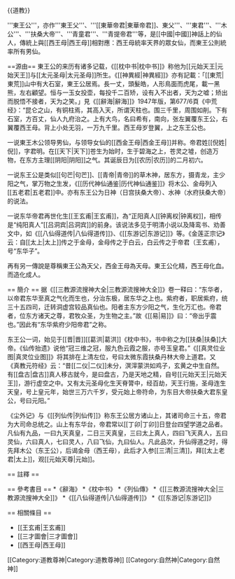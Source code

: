{{道教}}

'''東王公'''，亦作'''東王父'''、'''[[東華帝君|東華帝君]]、東父'''、'''東君'''、'''木公'''、'''扶桑大帝'''、'''青童君'''、'''青提帝君'''等，是[[中國|中國]]神話上的仙人，傳統上與[[西王母|西王母]]相對應：西王母統率天界的眾女仙，而東王公則統率所有男仙。

==源由==
東王公的来历有诸多记载，《[[枕中书|枕中书]]》称他为[[元始天王|元始天王]]与[[太元圣母|太元圣母]]所生。《[[神異經|神異經]]》亦有記載：「[[東荒|東荒]]山中有大石室，東王公居焉。長一丈，頭髮皓，人形鳥面而虎尾，載一黑熊，左右顧望。恒与一玉女投壶，每投千二百矫，设有入不出者，天为之嘘；矫出而脱悟不接者，天为之笑。」<ref>見《[[辭海|辭海]]》1947年版，第677/6頁</ref>《中荒经》：“昆仑之山，有铜柱焉，其高入天，所谓天柱也。围三千里，周围如削。下有石室，方百丈，仙人九府治之。上有大鸟，名曰希有，南向，张左翼覆东王公，右翼覆西王母。背上小处无羽，一万九千里。西王母岁登翼，上之东王公也。

一说東王木公领导男仙，与领导女仙的[[西金王母|西金王母]]并称。帝君姓[[倪姓|倪]]，字君明。在[[天下|天下]]苍生为始时，生于碧海之上，苍灵之墟，创造万物，在东方主理[[阴阳|阴阳]]之气。其诞辰日为[[农历|农历]]的二月初六。 

一说东王公是类似[[句芒|句芒]]、[[青帝|青帝]]的草木神，居东方，摄青龙，主少阳之气，掌万物之生发，《[[历代神仙通鉴|历代神仙通鉴]]》将木公、金母列入[[五老君|五老君]]中。亦有东王公为日神（日宫扶桑大帝）、水神（水府扶桑大帝）的说法。
 
一说东华帝君再世化生[[王玄甫|王玄甫]]，為“正阳真人[[钟离权|钟离权]]，相传是“纯阳真人”[[吕洞宾|吕洞宾]]的前身。该说法多见于明清小说以及降鸾书、劝善文中，如《[[八仙得道传|八仙得道传]]》、《[[东游记|东游记]]》等。《金莲正宗记》云：自[[太上|太上]]传之于金母，金母传之于白云，白云传之于帝君（王玄甫），号“东华子”。

再有另一傳說是尊稱東王公為天父，西金王母為天母。東王公化精，西王母化血。而造化成人。

== 簡介 ==
据《[[三教源流搜神大全|三教源流搜神大全]]》卷一释曰：“东华者，以帝君东华至真之气化而生也，分治东极，居东华之上也。紫府者，职居紫府，统三十五四司，迁转洞虚宫较品真仙也。阳者主东方少阳之气，生化万汇也。帝君者，位东方诸天之尊，君牧众圣，为生物之主。”故《[[易|易]]》曰：“帝出乎震也。”因此有“东华紫府少阳帝君”之称。

东王公一词，始见于[[晋|晋]][[葛洪|葛洪]]《枕中书》，书中称之为[[扶桑|扶桑]]大帝。《仙传抬遗》说他“冠三维之冠，服九色云霞之服，亦号玉皇君。”《[[真灵位业图|真灵位业图]]》将其排在上清左位，号曰太微东霞扶桑丹林大帝上道君。又《真教元符经》云：“昔[[二仪|二仪]]未分，溟滓蒙洪如鸡子，玄黄之中生自然。有[[盘古|盘古]]真人移古就今，是曰盘古，乃是天地之精，自号[[元始天王|元始天王]]，游行虚空之中。又有太元圣母化生天脊膂中，经百劫，天王行施，圣母连生天皇，号上皇元年，始世三万六千岁，受元始上帝符命，为东目大帝扶桑大君东皇公，号曰元阳。”

《尘外记》与《[[列仙传|列仙传]]》称东王公居方诸山上，其诸司命三十五，帝君为大司命总统之。山上有东华台，帝君常以[[丁卯|丁卯]]日登台四望学道之品者。凡仙有九品，一曰九天真皇，二日三天真皇，三曰太上真人，四曰飞天真人，五曰灵仙，六曰真人，七曰灵人，八曰飞仙，九曰仙人。凡此品次，升仙得道之时，得先拜木公（东王公），后谒金母（西王母），此后才入参[[三清|三清]]，拜[[太上老君|太上]]，观[[元始天尊|元始]]。

== 註釋 ==
<references />

== 參考書目 ==
*《辭海》
*《枕中书》
*《列仙傳》
*《[[三教源流搜神大全|三教源流搜神大全]]》
*《[[八仙得道传|八仙得道传]]》
*《[[东游记|东游记]]》

== 相關條目 ==
* [[王玄甫|王玄甫]]
* [[三才圖會|三才圖會]]
* [[西王母|西王母]]


[[Category:道教尊神|Category:道教尊神]]
[[Category:自然神|Category:自然神]]